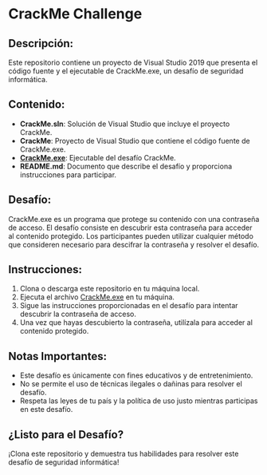 # CrackMe Challenge

## Descripción:
Este repositorio contiene un proyecto de Visual Studio 2019 que presenta el código fuente y el ejecutable de CrackMe.exe, un desafío de seguridad informática.

## Contenido:
- **CrackMe.sln**: Solución de Visual Studio que incluye el proyecto CrackMe.
- **CrackMe**: Proyecto de Visual Studio que contiene el código fuente de CrackMe.exe.
- **[CrackMe.exe](https://github.com/j0rd1s3rr4n0/CrackMe/releases/tag/v1.0.0)**: Ejecutable del desafío CrackMe.
- **README.md**: Documento que describe el desafío y proporciona instrucciones para participar.

## Desafío:
CrackMe.exe es un programa que protege su contenido con una contraseña de acceso. El desafío consiste en descubrir esta contraseña para acceder al contenido protegido. Los participantes pueden utilizar cualquier método que consideren necesario para descifrar la contraseña y resolver el desafío.

## Instrucciones:
1. Clona o descarga este repositorio en tu máquina local.
2. Ejecuta el archivo [CrackMe.exe](https://github.com/j0rd1s3rr4n0/CrackMe/releases/tag/v1.0.0) en tu máquina.
3. Sigue las instrucciones proporcionadas en el desafío para intentar descubrir la contraseña de acceso.
4. Una vez que hayas descubierto la contraseña, utilízala para acceder al contenido protegido.

## Notas Importantes:
- Este desafío es únicamente con fines educativos y de entretenimiento.
- No se permite el uso de técnicas ilegales o dañinas para resolver el desafío.
- Respeta las leyes de tu país y la política de uso justo mientras participas en este desafío.

## ¿Listo para el Desafío?
¡Clona este repositorio y demuestra tus habilidades para resolver este desafío de seguridad informática!